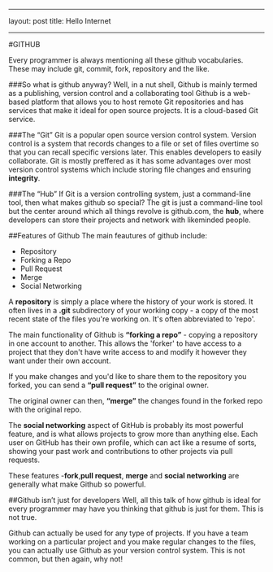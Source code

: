 ___
layout: post
title: Hello Internet
___

#GITHUB

Every programmer is always mentioning all these github vocabularies. These may include git, commit, fork, repository and the like.


###So what is github anyway?
Well, in a nut shell, Github is mainly termed as a publishing, version control and a collaborating tool
Github is a web-based platform that allows you to host remote Git repositories and has services that make it ideal for open source projects.
It is a cloud-based Git service.

###The “Git” 
Git is a popular open source version control system. Version control is a system that records changes to a file or set of files overtime so that you can recall specific versions later.
This enables developers to easily collaborate.
Git is mostly preffered as it has some advantages over most version control systems which include storing file changes and ensuring **integrity**.


###The “Hub” 
If Git is a version controlling system, just a command-line tool, then what makes github so special?
The git is just a command-line tool but the center around which all things revolve is github.com, the **hub**, where developers can store their projects and network with likeminded people.

##Features of Github
The main feautures of github include:

* Repository
* Forking a Repo
* Pull Request
* Merge
* Social Networking

A **repository** is simply a place where the history of your work is stored. It often lives in a **.git** subdirectory of your working copy - a copy of the most recent state of the files you're working on. It's often abbreviated to 'repo'.

The main functionality of Github is **“forking a repo”** - copying a repository in one account to another. This allows the 'forker' to have access to a project that they don't have write access to and modify it however they want under their own account.

If you make changes and you'd like to share them to the repository you forked, you can send a **“pull request”** to the original owner.

The original owner can then, **“merge”** the changes found in the forked repo with the original repo.

The **social networking** aspect of GitHub is probably its most powerful feature, and is what allows projects to grow more than anything else. Each user on GitHub has their own profile, which can act like a resume of sorts, showing your past work and contributions to other projects via pull requests.

These features -**fork**,**pull request**, **merge** and **social networking** are generally what make Github so powerful.


##Github isn’t just for developers
Well, all this talk of how github is ideal for every programmer may have you thinking that github is just for them. This is not true.

Github can actually be used for any type of projects. If you have a team working on a particular project and you make regular changes to the files, you can actually use Github as your version control system. This is not common, but then again, why not!

